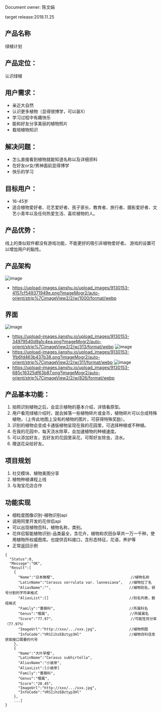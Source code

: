 Document owner: 陈文娟

target release:2018.11.25

## 产品名称
绿植计划

## 产品定位：
认识绿植
## 用户需求：
- 亲近大自然
- 认识更多植物（显得很博学，可以装X）
- 学习过程中有趣快乐
- 能和好友分享美丽的植物照片
- 栽培植物知识

## 解决问题：
- 怎么直接看到植物就能知道名称以及详细资料
- 在好友or女/男神面前显得博学
- 快乐的学习

## 目标用户：
- 16-45岁
- 适合植物爱好者、花艺爱好者、孩子家长、教育者、旅行者、摄影爱好者、文艺小青年以及任何热爱生活、喜欢植物的人。


## 产品优势：
 
 线上的类似软件都没有游戏功能，不能更好的吸引非植物爱好者。
 游戏的设置可以增加用户的黏性。
 
## 产品架构
![image](https://upload-images.jianshu.io/upload_images/9130153-4157cf549371949e.png?imageMogr2/auto-orient/strip%7CimageView2/2/w/1000/format/webp)
- https://upload-images.jianshu.io/upload_images/9130153-4157cf549371949e.png?imageMogr2/auto-orient/strip%7CimageView2/2/w/1000/format/webp
## 界面
![image](https://upload-images.jianshu.io/upload_images/9130153-34979540d9a1c4ea.png?imageMogr2/auto-orient/strip%7CimageView2/2/w/313/format/webp)
- https://upload-images.jianshu.io/upload_images/9130153-34979540d9a1c4ea.png?imageMogr2/auto-orient/strip%7CimageView2/2/w/313/format/webp
![image](https://upload-images.jianshu.io/upload_images/9130153-1fb6fd463b437b38.png?imageMogr2/auto-orient/strip%7CimageView2/2/w/311/format/webp)
- https://upload-images.jianshu.io/upload_images/9130153-1fb6fd463b437b38.png?imageMogr2/auto-orient/strip%7CimageView2/2/w/311/format/webp
![image](https://upload-images.jianshu.io/upload_images/9130153-685c16325df63b87.png?imageMogr2/auto-orient/strip%7CimageView2/2/w/826/format/webp)
- https://upload-images.jianshu.io/upload_images/9130153-685c16325df63b87.png?imageMogr2/auto-orient/strip%7CimageView2/2/w/826/format/webp
## 产品基本功能：
1.  拍照识别植物之后，会显示植物的基本介绍，详情看原型。
2. 用户看完绿植介绍时，就会掉落一些植物碎片或金币，植物碎片可以合成特殊植物，（上传此地图上没有的植物的图片，可获得特殊奖励）。
3. 识别的植物会变成卡通版植物呈现在我的花园里，可选择种植或不种植。
4. 在我的花园中，每天浇水除草，会加速植物的种植速度。
5. 可以添加好友，去好友的花园里采花，可帮好友除虫，浇水。
6. 赠送花朵给好友。

## 项目规划
1. 社交模块、植物美图分享
2. 植物种植课程上线
3. 与淘宝花店合作
## 功能实现
- 细粒度图像识别-植物识别api
- 调用阿里开发的花伴侣api
- 可以出现植物百科，植物名称，类别。
- 花伴侣智能植物识别-品类最全，含花卉，植物和农田杂草共一万一千种，使用植物所权威图库。也提供百科接口，含形态特征，花语，养护等
- 正常返回示例
```
{
  "Status":0,
  "Message":"OK",
  "Result":[
    {
      "Name":"日本晚樱",                                   //植物名称
      "LatinName":"Cerasus serrulata var. lannesiana",   //植物拉丁名 
      "AliasName":"",                                    //植物别名，顿号分割的字符串格式
      "AliasList":[]                                     //别名列表，数组格式
      "Family":"蔷薇科",                                  //所属科名
      "Genus":"樱属",                                     //所属属名
      "Score":"77.97"，                                   //可能性百分率（77.97%）
      "ImageUrl":"http://xxx/.../xxx.jpg",               //植物例图
      "InfoCode":"VRSIihzEBztyp3Hl"                      //植物百科信息获取接口需要的代号
    },
    {
      "Name":"大叶早樱",
      "LatinName":"Cerasus subhirtella",
      "AliasName":"小彼岸",
      "AliasList":[小彼岸]
      "Family":"蔷薇科",
      "Genus":"樱属",
      "Score":"20.45"，
      "ImageUrl":"http://xxx/.../xxx.jpg",
      "InfoCode":"VRSIihzEBztyp3Hl"
    },
    ...]
}
```

